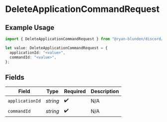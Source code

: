 # DeleteApplicationCommandRequest

## Example Usage

```typescript
import { DeleteApplicationCommandRequest } from "@ryan-blunden/discord/models/operations";

let value: DeleteApplicationCommandRequest = {
  applicationId: "<value>",
  commandId: "<value>",
};
```

## Fields

| Field              | Type               | Required           | Description        |
| ------------------ | ------------------ | ------------------ | ------------------ |
| `applicationId`    | *string*           | :heavy_check_mark: | N/A                |
| `commandId`        | *string*           | :heavy_check_mark: | N/A                |